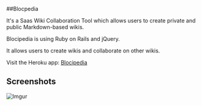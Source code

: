 ##Blocpedia
<p>It's a Saas Wiki Collaboration Tool which allows users to create private and public Markdown-based wikis.</p>
<p>Blocipedia is using Ruby on Rails and jQuery. </p>
<p>It allows users to create wikis and collaborate on other wikis.</p>

Visit the Heroku app: [Blocipedia](https://yen-blocipedia.herokuapp.com/)

Screenshots
-----------

![Imgur](https://media.licdn.com/media-proxy/ext?w=409&h=410&f=&hash=hWS2gYdhwvb7wD8eG%2BWAJX2O7NE%3D&ora=1%2CaFBCTXdkRmpGL2lvQUFBPQ%2CxAVta9Er0Vinkhwfjw8177yE41y87UNCVordEGXyD3u0qYrdf36_e5XYL7f0uVoeen0clA1gLvL5EzngD8a7Lty8e9sljcTnJ424ZxUBbFImi24)

